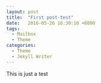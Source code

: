 ```yaml
---
layout: post
title:  "First post-test"
date:   2016-05-26 16:30:10 +0800
tags:
  - Mailbox
  - Theme
categories:
  - Theme
  - Jekyll Writer
---
```

This is just a test
